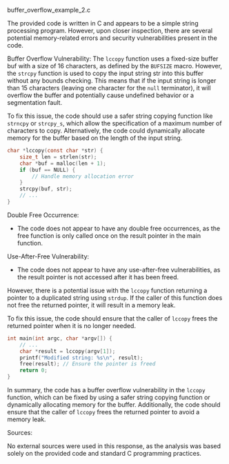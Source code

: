 buffer_overflow_example_2.c

The provided code is written in C and appears to be a simple string processing program. However, upon closer inspection, there are several potential memory-related errors and security vulnerabilities present in the code.

Buffer Overflow Vulnerability:
The `lccopy` function uses a fixed-size buffer buf with a size of 16 characters, as defined by the `BUFSIZE` macro. However, the `strcpy` function is used to copy the input string str into this buffer without any bounds checking. This means that if the input string is longer than 15 characters (leaving one character for the `null` terminator), it will overflow the buffer and potentially cause undefined behavior or a segmentation fault.

To fix this issue, the code should use a safer string copying function like `strncpy` or `strcpy_s`, which allow the specification of a maximum number of characters to copy. Alternatively, the code could dynamically allocate memory for the buffer based on the length of the input string.

```c
char *lccopy(const char *str) {
    size_t len = strlen(str);
    char *buf = malloc(len + 1);
    if (buf == NULL) {
        // Handle memory allocation error
    }
    strcpy(buf, str);
    // ...
}
```

Double Free Occurrence:
- The code does not appear to have any double free occurrences, as the free function is only called once on the result pointer in the main function.

Use-After-Free Vulnerability:
- The code does not appear to have any use-after-free vulnerabilities, as the result pointer is not accessed after it has been freed.

However, there is a potential issue with the `lccopy` function returning a pointer to a duplicated string using `strdup`. If the caller of this function does not free the returned pointer, it will result in a memory leak.

To fix this issue, the code should ensure that the caller of `lccopy` frees the returned pointer when it is no longer needed.

```c
int main(int argc, char *argv[]) {
    // ...
    char *result = lccopy(argv[1]);
    printf("Modified string: %s\n", result);
    free(result); // Ensure the pointer is freed
    return 0;
}
```

In summary, the code has a buffer overflow vulnerability in the `lccopy` function, which can be fixed by using a safer string copying function or dynamically allocating memory for the buffer. Additionally, the code should ensure that the caller of `lccopy` frees the returned pointer to avoid a memory leak.

Sources:

No external sources were used in this response, as the analysis was based solely on the provided code and standard C programming practices.